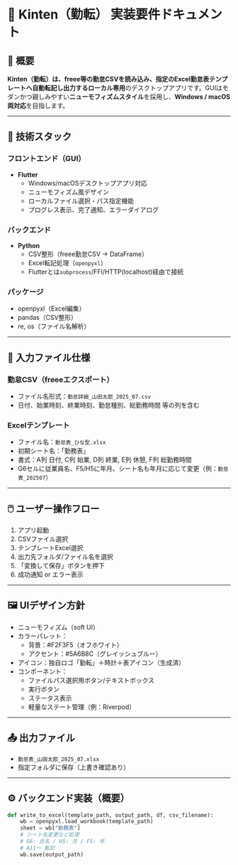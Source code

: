 # 📌 Kinten（勤転） 実装要件ドキュメント

## 📝 概要
**Kinten（勤転）**は、freee等の勤怠CSVを読み込み、指定のExcel勤怠表テンプレートへ自動転記し出力する**ローカル専用**のデスクトップアプリです。GUIはモダンかつ親しみやすい**ニューモフィズムスタイル**を採用し、**Windows / macOS 両対応**を目指します。

---

## 🔧 技術スタック

### フロントエンド（GUI）
- **Flutter**
  - Windows/macOSデスクトップアプリ対応
  - ニューモフィズム風デザイン
  - ローカルファイル選択・パス指定機能
  - プログレス表示、完了通知、エラーダイアログ

### バックエンド
- **Python**
  - CSV整形（freee勤怠CSV → DataFrame）
  - Excel転記処理（`openpyxl`）
  - Flutterとは`subprocess`/FFI/HTTP(localhost)経由で接続

### パッケージ
- openpyxl（Excel編集）
- pandas（CSV整形）
- re, os（ファイル名解析）

---

## 📂 入力ファイル仕様

### 勤怠CSV（freeeエクスポート）
- ファイル名形式：`勤怠詳細_山田太郎_2025_07.csv`
- 日付、始業時刻、終業時刻、勤怠種別、総勤務時間 等の列を含む

### Excelテンプレート
- ファイル名：`勤怠表_ひな型.xlsx`
- 初期シート名：「勤務表」
- 書式：A列 日付, C列 始業, D列 終業, E列 休憩, F列 総勤務時間
- G6セルに従業員名、F5/H5に年月、シート名も年月に応じて変更（例：`勤怠表_202507`）

---

## 🖱️ ユーザー操作フロー

1. アプリ起動
2. CSVファイル選択
3. テンプレートExcel選択
4. 出力先フォルダ/ファイル名を選択
5. 「変換して保存」ボタンを押下
6. 成功通知 or エラー表示

---

## 🖼️ UIデザイン方針

- ニューモフィズム（soft UI）
- カラーパレット：
  - 背景：#F2F3F5（オフホワイト）
  - アクセント：#5A6B8C（グレイッシュブルー）
- アイコン：独自ロゴ「勤転」＋時計＋表アイコン（生成済）
- コンポーネント：
  - ファイルパス選択用ボタン/テキストボックス
  - 実行ボタン
  - ステータス表示
  - 軽量なステート管理（例：Riverpod）

---

## 📤 出力ファイル
- `勤怠表_山田太郎_2025_07.xlsx`
- 指定フォルダに保存（上書き確認あり）

---

## ⚙️ バックエンド実装（概要）

```python
def write_to_excel(template_path, output_path, df, csv_filename):
    wb = openpyxl.load_workbook(template_path)
    sheet = wb["勤務表"]
    # シート名変更など処理
    # G6: 氏名 / H5: 月 / F5: 年
    # A11〜 転記
    wb.save(output_path)
